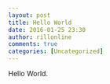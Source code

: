 ```yaml
---
layout: post
title: Hello World
date: 2016-01-25 23:30
author: rillonline
comments: true
categories: [Uncategorized]
---
```

Hello World.
